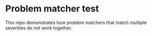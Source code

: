 # Problem matcher test

This repo demonstrates how problem matchers that match multiple severities do not work together.
